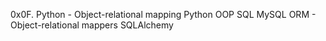 0x0F. Python - Object-relational mapping
Python
OOP
SQL
MySQL
ORM - Object-relational mappers
SQLAlchemy
